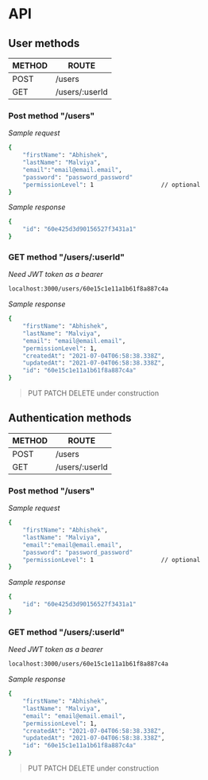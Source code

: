 # **API**

## User methods

| METHOD | ROUTE |
| ------ | ------ |
| POST | /users |
| GET | /users/:userId |

### Post method "/users"
*Sample request*
```sh
{
    "firstName": "Abhishek",
    "lastName": "Malviya",
    "email":"email@email.email",
    "password": "password_password"
    "permissionLevel": 1                   // optional
}
```
*Sample response*
```sh
{
    "id": "60e425d3d90156527f3431a1"
}
```
### GET method "/users/:userId"
*Need JWT token as a bearer*

```sh
localhost:3000/users/60e15c1e11a1b61f8a887c4a
```
*Sample response*
```sh
{
    "firstName": "Abhishek",
    "lastName": "Malviya",
    "email": "email@email.email",
    "permissionLevel": 1,
    "createdAt": "2021-07-04T06:58:38.338Z",
    "updatedAt": "2021-07-04T06:58:38.338Z",
    "id": "60e15c1e11a1b61f8a887c4a"
}
```

> PUT PATCH DELETE under construction


## Authentication methods

| METHOD | ROUTE |
| ------ | ------ |
| POST | /users |
| GET | /users/:userId |

### Post method "/users"
*Sample request*
```sh
{
    "firstName": "Abhishek",
    "lastName": "Malviya",
    "email":"email@email.email",
    "password": "password_password"
    "permissionLevel": 1                   // optional
}
```
*Sample response*
```sh
{
    "id": "60e425d3d90156527f3431a1"
}
```
### GET method "/users/:userId"
*Need JWT token as a bearer*

```sh
localhost:3000/users/60e15c1e11a1b61f8a887c4a
```
*Sample response*
```sh
{
    "firstName": "Abhishek",
    "lastName": "Malviya",
    "email": "email@email.email",
    "permissionLevel": 1,
    "createdAt": "2021-07-04T06:58:38.338Z",
    "updatedAt": "2021-07-04T06:58:38.338Z",
    "id": "60e15c1e11a1b61f8a887c4a"
}
```

> PUT PATCH DELETE under construction

